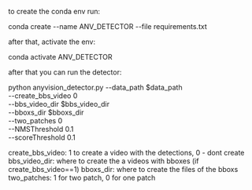 


to create the conda env run:

conda create --name ANV_DETECTOR --file requirements.txt

after that, activate the env:

conda activate ANV_DETECTOR


after that you can run the detector:

python anyvision_detector.py --data_path $data_path \
--create_bbs_video 0 \
--bbs_video_dir $bbs_video_dir \
--bboxs_dir $bboxs_dir \
--two_patches 0 \
--NMSThreshold 0.1 \
--scoreThreshold 0.1


create_bbs_video: 1 to create a video with the detections, 0 - dont create
bbs_video_dir: where to create the a videos with bboxes (if create_bbs_video==1)
bboxs_dir: where to create the files of the bboxs
two_patches: 1 for two patch, 0 for one patch





